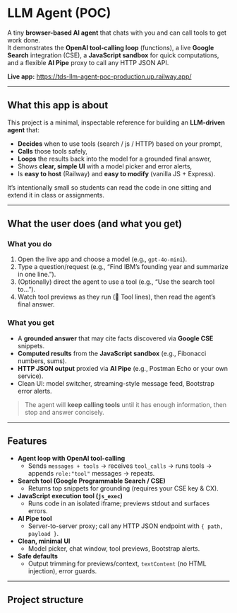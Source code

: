 # LLM Agent (POC)

A tiny **browser-based AI agent** that chats with you and can call tools to get work done.  
It demonstrates the **OpenAI tool-calling loop** (functions), a live **Google Search** integration (CSE),
a **JavaScript sandbox** for quick computations, and a flexible **AI Pipe** proxy to call any HTTP JSON API.

**Live app:** https://tds-llm-agent-poc-production.up.railway.app/

---

## What this app is about

This project is a minimal, inspectable reference for building an **LLM-driven agent** that:
- **Decides** when to use tools (search / js / HTTP) based on your prompt,
- **Calls** those tools safely,
- **Loops** the results back into the model for a grounded final answer,
- Shows **clear, simple UI** with a model picker and error alerts,
- Is **easy to host** (Railway) and **easy to modify** (vanilla JS + Express).

It’s intentionally small so students can read the code in one sitting and extend it in class or assignments.

---

## What the user does (and what you get)

### What you do
1. Open the live app and choose a model (e.g., `gpt-4o-mini`).
2. Type a question/request (e.g., “Find IBM’s founding year and summarize in one line.”).
3. (Optionally) direct the agent to use a tool (e.g., “Use the search tool to…”).
4. Watch tool previews as they run (🔧 Tool lines), then read the agent’s final answer.

### What you get
- A **grounded answer** that may cite facts discovered via **Google CSE** snippets.
- **Computed results** from the **JavaScript sandbox** (e.g., Fibonacci numbers, sums).
- **HTTP JSON output** proxied via **AI Pipe** (e.g., Postman Echo or your own service).
- Clean UI: model switcher, streaming-style message feed, Bootstrap error alerts.

> The agent will **keep calling tools** until it has enough information, then stop and answer concisely.

---

## Features

- **Agent loop with OpenAI tool-calling**
  - Sends `messages + tools` → receives `tool_calls` → runs tools → appends `role:"tool"` messages → repeats.
- **Search tool (Google Programmable Search / CSE)**
  - Returns top snippets for grounding (requires your CSE key & CX).
- **JavaScript execution tool (`js_exec`)**
  - Runs code in an isolated iframe; previews stdout and surfaces errors.
- **AI Pipe tool**
  - Server-to-server proxy; call any HTTP JSON endpoint with `{ path, payload }`.
- **Clean, minimal UI**
  - Model picker, chat window, tool previews, Bootstrap alerts.
- **Safe defaults**
  - Output trimming for previews/context, `textContent` (no HTML injection), error guards.

---

## Project structure

